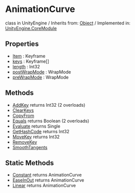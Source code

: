 # AnimationCurve
class in UnityEngine
 / Inherits from: <a href="https://docs.unity3d.com/6000.1/Documentation/ScriptReference/Object.html">Object</a> / Implemented in: <a href="https://docs.unity3d.com/6000.1/Documentation/ScriptReference/UnityEngine.CoreModule.html">UnityEngine.CoreModule</a>

## Properties
- <a href="https://docs.unity3d.com/6000.1/Documentation/ScriptReference/AnimationCurve-Item.html">Item</a> : Keyframe
- <a href="https://docs.unity3d.com/6000.1/Documentation/ScriptReference/AnimationCurve-keys.html">keys</a> : Keyframe[]
- <a href="https://docs.unity3d.com/6000.1/Documentation/ScriptReference/AnimationCurve-length.html">length</a> : Int32
- <a href="https://docs.unity3d.com/6000.1/Documentation/ScriptReference/AnimationCurve-postWrapMode.html">postWrapMode</a> : WrapMode
- <a href="https://docs.unity3d.com/6000.1/Documentation/ScriptReference/AnimationCurve-preWrapMode.html">preWrapMode</a> : WrapMode

## Methods
- <a href="https://docs.unity3d.com/6000.1/Documentation/ScriptReference/AnimationCurve.AddKey.html">AddKey</a> returns Int32 (2 overloads)
- <a href="https://docs.unity3d.com/6000.1/Documentation/ScriptReference/AnimationCurve.ClearKeys.html">ClearKeys</a>
- <a href="https://docs.unity3d.com/6000.1/Documentation/ScriptReference/AnimationCurve.CopyFrom.html">CopyFrom</a>
- <a href="https://docs.unity3d.com/6000.1/Documentation/ScriptReference/AnimationCurve.Equals.html">Equals</a> returns Boolean (2 overloads)
- <a href="https://docs.unity3d.com/6000.1/Documentation/ScriptReference/AnimationCurve.Evaluate.html">Evaluate</a> returns Single
- <a href="https://docs.unity3d.com/6000.1/Documentation/ScriptReference/AnimationCurve.GetHashCode.html">GetHashCode</a> returns Int32
- <a href="https://docs.unity3d.com/6000.1/Documentation/ScriptReference/AnimationCurve.MoveKey.html">MoveKey</a> returns Int32
- <a href="https://docs.unity3d.com/6000.1/Documentation/ScriptReference/AnimationCurve.RemoveKey.html">RemoveKey</a>
- <a href="https://docs.unity3d.com/6000.1/Documentation/ScriptReference/AnimationCurve.SmoothTangents.html">SmoothTangents</a>

## Static Methods
- <a href="https://docs.unity3d.com/6000.1/Documentation/ScriptReference/AnimationCurve.Constant.html">Constant</a> returns AnimationCurve
- <a href="https://docs.unity3d.com/6000.1/Documentation/ScriptReference/AnimationCurve.EaseInOut.html">EaseInOut</a> returns AnimationCurve
- <a href="https://docs.unity3d.com/6000.1/Documentation/ScriptReference/AnimationCurve.Linear.html">Linear</a> returns AnimationCurve
